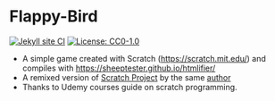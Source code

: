 # Flappy-Bird
[![Jekyll site CI](https://github.com/moreavy/Flappy-Bird/actions/workflows/jekyll.yml/badge.svg)](https://github.com/moreavy/Flappy-Bird/actions/workflows/jekyll.yml)
[![License: CC0-1.0](https://img.shields.io/badge/License-CC0%201.0-lightgrey.svg)](http://creativecommons.org/publicdomain/zero/1.0/)

- A simple game created with Scratch (https://scratch.mit.edu/) and compiles with https://sheeptester.github.io/htmlifier/
- A remixed version of [Scratch Project](https://scratch.mit.edu/projects/395199686/) by the same [author](https://scratch.mit.edu/users/PrimeMinister2/)
- Thanks to Udemy courses guide on scratch programming.
